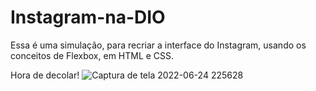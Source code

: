 # Instagram-na-DIO

Essa é uma simulação, para recriar a interface do Instagram, usando os conceitos de Flexbox, em HTML e CSS.

Hora de decolar!
![Captura de tela 2022-06-24 225628](https://user-images.githubusercontent.com/95192062/175754000-d0ae8e8f-a7c1-4c6a-b7dc-5eadca50fdea.jpg)
